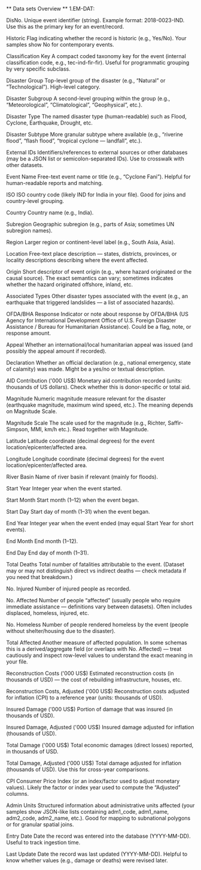 ** Data sets Overview **
1.EM-DAT:

DisNo.
Unique event identifier (string). Example format: 2018-0023-IND. Use this as the primary key for an event/record.

Historic
Flag indicating whether the record is historic (e.g., Yes/No). Your samples show No for contemporary events.

Classification Key
A compact coded taxonomy key for the event (internal classification code, e.g., tec-ind-fir-fir). Useful for programmatic grouping by very specific subclass.

Disaster Group
Top-level group of the disaster (e.g., “Natural” or “Technological”). High-level category.

Disaster Subgroup
A second-level grouping within the group (e.g., “Meteorological”, “Climatological”, “Geophysical”, etc.).

Disaster Type
The named disaster type (human-readable) such as Flood, Cyclone, Earthquake, Drought, etc.

Disaster Subtype
More granular subtype where available (e.g., “riverine flood”, “flash flood”, “tropical cyclone — landfall”, etc.).

External IDs
Identifiers/references to external sources or other databases (may be a JSON list or semicolon-separated IDs). Use to crosswalk with other datasets.

Event Name
Free-text event name or title (e.g., “Cyclone Fani”). Helpful for human-readable reports and matching.

ISO
ISO country code (likely IND for India in your file). Good for joins and country-level grouping.

Country
Country name (e.g., India).

Subregion
Geographic subregion (e.g., parts of Asia; sometimes UN subregion names).

Region
Larger region or continent-level label (e.g., South Asia, Asia).

Location
Free-text place description — states, districts, provinces, or locality descriptions describing where the event affected.

Origin
Short descriptor of event origin (e.g., where hazard originated or the causal source). The exact semantics can vary; sometimes indicates whether the hazard originated offshore, inland, etc.

Associated Types
Other disaster types associated with the event (e.g., an earthquake that triggered landslides — a list of associated hazards).

OFDA/BHA Response
Indicator or note about response by OFDA/BHA (US Agency for International Development Office of U.S. Foreign Disaster Assistance / Bureau for Humanitarian Assistance). Could be a flag, note, or response amount.

Appeal
Whether an international/local humanitarian appeal was issued (and possibly the appeal amount if recorded).

Declaration
Whether an official declaration (e.g., national emergency, state of calamity) was made. Might be a yes/no or textual description.

AID Contribution ('000 US$)
Monetary aid contribution recorded (units: thousands of US dollars). Check whether this is donor-specific or total aid.

Magnitude
Numeric magnitude measure relevant for the disaster (earthquake magnitude, maximum wind speed, etc.). The meaning depends on Magnitude Scale.

Magnitude Scale
The scale used for the magnitude (e.g., Richter, Saffir-Simpson, MMI, km/h etc.). Read together with Magnitude.

Latitude
Latitude coordinate (decimal degrees) for the event location/epicenter/affected area.

Longitude
Longitude coordinate (decimal degrees) for the event location/epicenter/affected area.

River Basin
Name of river basin if relevant (mainly for floods).

Start Year
Integer year when the event started.

Start Month
Start month (1–12) when the event began.

Start Day
Start day of month (1–31) when the event began.

End Year
Integer year when the event ended (may equal Start Year for short events).

End Month
End month (1–12).

End Day
End day of month (1–31).

Total Deaths
Total number of fatalities attributable to the event. (Dataset may or may not distinguish direct vs indirect deaths — check metadata if you need that breakdown.)

No. Injured
Number of injured people as recorded.

No. Affected
Number of people “affected” (usually people who require immediate assistance — definitions vary between datasets). Often includes displaced, homeless, injured, etc.

No. Homeless
Number of people rendered homeless by the event (people without shelter/housing due to the disaster).

Total Affected
Another measure of affected population. In some schemas this is a derived/aggregate field (or overlaps with No. Affected) — treat cautiously and inspect row-level values to understand the exact meaning in your file.

Reconstruction Costs ('000 US$)
Estimated reconstruction costs (in thousands of USD) — the cost of rebuilding infrastructure, houses, etc.

Reconstruction Costs, Adjusted ('000 US$)
Reconstruction costs adjusted for inflation (CPI) to a reference year (units: thousands of USD).

Insured Damage ('000 US$)
Portion of damage that was insured (in thousands of USD).

Insured Damage, Adjusted ('000 US$)
Insured damage adjusted for inflation (thousands of USD).

Total Damage ('000 US$)
Total economic damages (direct losses) reported, in thousands of USD.

Total Damage, Adjusted ('000 US$)
Total damage adjusted for inflation (thousands of USD). Use this for cross-year comparisons.

CPI
Consumer Price Index (or an index/factor used to adjust monetary values). Likely the factor or index year used to compute the “Adjusted” columns.

Admin Units
Structured information about administrative units affected (your samples show JSON-like lists containing adm1_code, adm1_name, adm2_code, adm2_name, etc.). Good for mapping to subnational polygons or for granular spatial joins.

Entry Date
Date the record was entered into the database (YYYY-MM-DD). Useful to track ingestion time.

Last Update
Date the record was last updated (YYYY-MM-DD). Helpful to know whether values (e.g., damage or deaths) were revised later.
